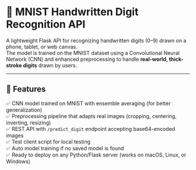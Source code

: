 # 🧠 MNIST Handwritten Digit Recognition API

A lightweight Flask API for recognizing handwritten digits (0–9) drawn on a phone, tablet, or web canvas.  
The model is trained on the MNIST dataset using a Convolutional Neural Network (CNN) and enhanced preprocessing to handle **real-world, thick-stroke digits** drawn by users.

---

## 🚀 Features

✅ CNN model trained on MNIST with ensemble averaging (for better generalization)  
✅ Preprocessing pipeline that adapts real images (cropping, centering, inverting, resizing)  
✅ REST API with `/predict_digit` endpoint accepting base64-encoded images  
✅ Test client script for local testing  
✅ Auto model training if no saved model is found  
✅ Ready to deploy on any Python/Flask server (works on macOS, Linux, or Windows)


